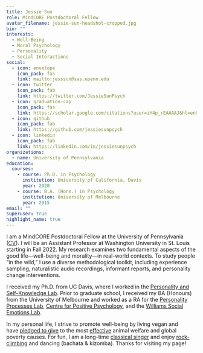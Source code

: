 ```yaml
---
title: Jessie Sun
role: MindCORE Postdoctoral Fellow
avatar_filename: jessie-sun-headshot-cropped.jpg
bio: ""
interests:
  - Well-Being
  - Moral Psychology
  - Personality
  - Social Interactions
social:
  - icon: envelope
    icon_pack: fas
    link: mailto:jesssun@sas.upenn.edu
  - icon: twitter
    icon_pack: fab
    link: https://twitter.com/JessieSunPsych
  - icon: graduation-cap
    icon_pack: fas
    link: https://scholar.google.com/citations?user=iY4p_rEAAAAJ&hl=en&oi=ao
  - icon: github
    icon_pack: fab
    link: https://github.com/jessiesunpsych
  - icon: linkedin
    icon_pack: fab
    link: https://linkedin.com/in/jessiesunpsych
organizations:
  - name: University of Pennsylvania
education:
  courses:
    - course: Ph.D. in Psychology
      institution: University of California, Davis
      year: 2020
    - course: B.A. (Hons.) in Psychology
      institution: University of Melbourne
      year: 2015
email: ""
superuser: true
highlight_name: true
---
```

I am a MindCORE Postdoctoral Fellow at the University of Pennsylvania ([CV](https://www.dropbox.com/s/4uv5sh99qed6zy6/Sun_CV_2021.pdf?raw=1)). I will be an Assistant Professor at Washington University in St. Louis starting in Fall 2022. My research examines two fundamental aspects of the good life—well-being and morality—in real-world contexts. To study people “in the wild,” I use a diverse methodological toolkit, including experience sampling, naturalistic audio recordings, informant reports, and personality change interventions.

I received my Ph.D. from UC Davis, where I worked in the [Personality and Self-Knowledge Lab](http://psychology.ucdavis.edu/research/research-labs/personality-and-self-knowledge-lab). Prior to graduate school, I received my BA (Honours) from the University of Melbourne and worked as a RA for the [Personality Processes Lab](http://psychologicalsciences.unimelb.edu.au/research/msps-research-groups/personality-processes-laboratory), [Centre for Positive Psychology](http://education.unimelb.edu.au/cpp/home), and the [Williams Social Emotions Lab](http://www.williamssocialemotionslab.com/).

In my personal life, I strive to promote well-being by living vegan and have [pledged to give](https://www.givingwhatwecan.org/about-us/members/#the-pledge-and-further-pledge-members) to the most [effective](https://www.ted.com/talks/peter_singer_the_why_and_how_of_effective_altruism) animal welfare and global poverty causes. For fun, I am a long-time [classical singer](https://soundcloud.com/jessie-sun-soprano) and enjoy [rock-climbing](https://www.facebook.com/sunshine.jessie/posts/10154927930196364) and dancing (bachata & kizomba). Thanks for visiting my page!